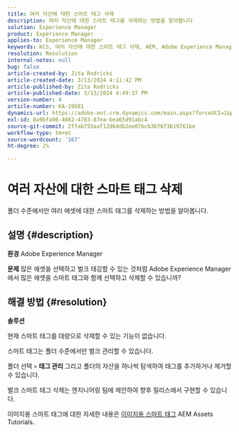 ```yaml
---
title: 여러 자산에 대한 스마트 태그 삭제
description: 여러 자산에 대한 스마트 태그를 삭제하는 방법을 알아봅니다
solution: Experience Manager
product: Experience Manager
applies-to: Experience Manager
keywords: KCS, 여러 자산에 대한 스마트 태그 삭제, AEM, Adobe Experience Manager, FAQ
resolution: Resolution
internal-notes: null
bug: false
article-created-by: Zita Rodricks
article-created-date: 3/13/2024 4:11:42 PM
article-published-by: Zita Rodricks
article-published-date: 3/13/2024 4:49:37 PM
version-number: 4
article-number: KA-19581
dynamics-url: https://adobe-ent.crm.dynamics.com/main.aspx?forceUCI=1&pagetype=entityrecord&etn=knowledgearticle&id=6bb69f5b-54e1-ee11-904d-6045bd0065b6
exl-id: 8a9bfa98-4862-4783-87ea-bea65d91abc4
source-git-commit: 2ffab755aaf12d64db2ee07bcb36f6f3b19761be
workflow-type: tm+mt
source-wordcount: '167'
ht-degree: 2%

---
```


# 여러 자산에 대한 스마트 태그 삭제


폴더 수준에서만 여러 에셋에 대한 스마트 태그를 삭제하는 방법을 알아봅니다.

## 설명 {#description}


<b>환경</b>
Adobe Experience Manager

<b>문제</b>
많은 에셋을 선택하고 벌크 태깅할 수 있는 것처럼 Adobe Experience Manager에서 많은 에셋을 스마트 태그와 함께 선택하고 삭제할 수 있습니까?


## 해결 방법 {#resolution}


<b>솔루션</b>

현재 스마트 태그를 대량으로 삭제할 수 있는 기능이 없습니다.

스마트 태그는 폴더 수준에서만 벌크 관리할 수 있습니다.

폴더 선택 `>`  <b>태그 관리 </b>그리고 폴더의 자산을 하나씩 탐색하여 태그를 추가하거나 제거할 수 있습니다.

벌크 스마트 태그 삭제는 엔지니어링 팀에 제안하여 향후 릴리스에서 구현할 수 있습니다.

이미지용 스마트 태그에 대한 자세한 내용은 [이미지용 스마트 태그](https://experienceleague.adobe.com/docs/experience-manager-learn/assets/metadata/image-smart-tags.html?lang=ko-KR) AEM Assets Tutorials.
